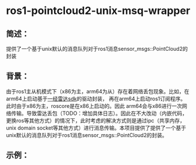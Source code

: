 # ros1-pointcloud2-unix-msq-wrapper


## 简述：
  提供了一个基于unix默认的消息队列对于ros1消息sensor_msgs::PointCloud2的封装

## 背景：
  由于ros1主从机模式下（x86为主，arm64为从）存在着网络丢包现象。比如，在arm64上启动基于[一经雷达sdk](https://github.com/ZVISION-lidar/zvision_sdk)的驱动封装， 再在arm64上启动ros1订阅程序。此时由于x86为主，roscore是在x86上启动的。因此
  arm64会与x86进行一次网络传输。导致雷达丢包（TODO：增加具体日志）。因此在不大改动（内嵌代码，更换ros等其他方式）的情况下，此时考虑的解决方式则是通过ipc（共享内存，unix domain socket等其他方式）进行消息传输。本项目提供了提供了一个基于unix默认的消息队列对于ros1消息sensor_msgs::PointCloud2的封装。
  
## 示例：

```cpp

```
 
  
  
